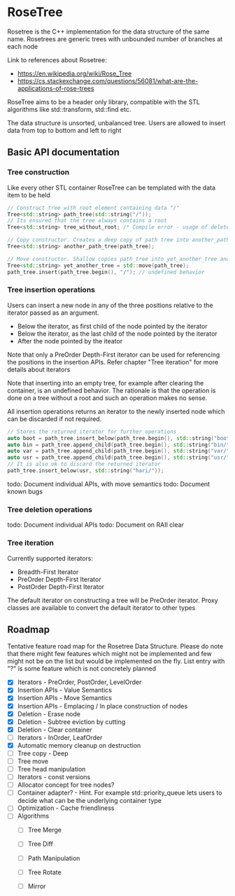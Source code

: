 # RoseTree
Rosetree is the C++ implementation for the data structure of the same name. Rosetrees are generic trees with unbounded number of branches at each node

Link to references about Rosetree:
* https://en.wikipedia.org/wiki/Rose_Tree
* https://cs.stackexchange.com/questions/56081/what-are-the-applications-of-rose-trees

RoseTree aims to be a header only library, compatible with the STL algorithms
like std::transform, std::find etc.

The data structure is unsorted, unbalanced tree. Users are
allowed to insert data from top to bottom and left to right

## Basic API documentation
### Tree construction
Like every other STL container RoseTree can be templated with the data item to
be held
```c++
// Construct tree with root element containing data "/"
Tree<std::string> path_tree(std::string("/"));
// Its ensured that the tree always contains a root
Tree<std::string> tree_without_root; /* Compile error - usage of deleted function */

// Copy constructor. Creates a deep copy of path tree into another_path_tree
Tree<std::string> another_path_tree(path_tree);

// Move constructor. Shallow copies path_tree into yet_another_tree and leave path_tree in a valid but undefined state
Tree<std::string> yet_another_tree = std::move(path_tree);
path_tree.insert(path_tree.begin(), "/"); // undefined behavior
```

### Tree insertion operations
Users can insert a new node in any of the three positions relative to the iterator passed as an argument.
* Below the iterator, as first child of the node pointed by the iterator
* Below the iterator, as the last child of the node pointed by the iterator
* After the node pointed by the iteator

Note that only a PreOrder Depth-First iterator can be used for referencing the
positions in the insertion APIs. Refer chapter "Tree iteration" for more details
about iterators

Note that inserting into an empty tree, for example after clearing the container,
is an undefined behavior. The rationale is that the operation is done on a tree
without a root and such an operation makes no sense.

All insertion operations returns an iterator to the newly inserted node which
can be discarded if not required.
```c++
// Stores the returned iterator for further operations
auto boot = path_tree.insert_below(path_tree.begin(), std::string("boot/"));
auto bin = path_tree.append_child(path_tree.begin(), std::string("bin/"));
auto var = path_tree.append_child(path_tree.begin(), std::string("var/"));
auto usr = path_tree.append_child(path_tree.begin(), std::string("usr/"));
// It is also ok to discard the returned iterator
path_tree.insert_below(usr, std::string("hari/"));
```
todo: Document individual APIs, with move semantics
todo: Document known bugs

### Tree deletion operations
todo: Document individual APIs
todo: Document on RAII clear

### Tree iteration
Currently supported iterators:
* Breadth-First Iterator
* PreOrder Depth-First Iterator
* PostOrder Depth-First Iterator

The default iterator on constructing a tree will be PreOrder iterator. Proxy
classes are available to convert the default iterator to other types

## Roadmap
Tentative feature road map for the Rosetree Data Structure. Please do note that
there might few features which might not be implemented and few might not be
on the list but would be implemented on the fly. List entry with "?" is some
feature which is not concretely planned
- [x] Iterators - PreOrder, PostOrder, LevelOrder
- [x] Insertion APIs - Value Semantics
- [x] Insertion APIs - Move Semantics
- [x] Insertion APIs - Emplacing / In place construction of nodes
- [x] Deletion - Erase node
- [x] Deletion - Subtree eviction by cutting
- [x] Deletion - Clear container
- [ ] Iterators - InOrder, LeafOrder
- [x] Automatic memory cleanup on destruction
- [ ] Tree copy - Deep
- [ ] Tree move
- [ ] Tree head manipulation
- [ ] Iterators - const versions
- [ ] Allocator concept for tree nodes?
- [ ] Container adapter? - Hint. For example std::priority_queue lets users to
  decide what can be the underlying container type
- [ ] Optimization - Cache friendliness
- [ ] Algorithms
  - [ ] Tree Merge
  - [ ] Tree Diff
  - [ ] Path Manipulation
  - [ ] Tree Rotate
  - [ ] Mirror

